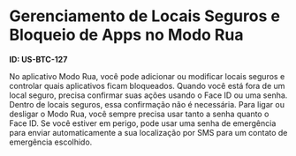 # Gerenciamento de Locais Seguros e Bloqueio de Apps no Modo Rua

**ID: US-BTC-127**

No aplicativo Modo Rua, você pode adicionar ou modificar locais seguros e controlar quais aplicativos ficam bloqueados. Quando você está fora de um local seguro, precisa confirmar suas ações usando o Face ID ou uma senha. Dentro de locais seguros, essa confirmação não é necessária. Para ligar ou desligar o Modo Rua, você sempre precisa usar tanto a senha quanto o Face ID. Se você estiver em perigo, pode usar uma senha de emergência para enviar automaticamente a sua localização por SMS para um contato de emergência escolhido.